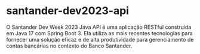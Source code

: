 # santander-dev2023-api
O Santander Dev Week 2023 Java API é uma aplicação RESTful construída em Java 17 com Spring Boot 3. Ela utiliza as mais recentes tecnologias para fornecer uma solução eficaz e de alta produtividade para gerenciamento de contas bancárias no contexto do Banco Santander.
